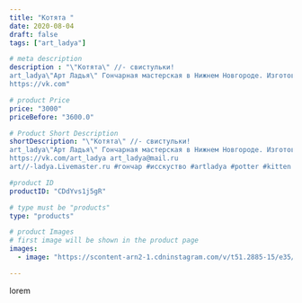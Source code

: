 ```yaml
---
title: "Котята "
date: 2020-08-04
draft: false
tags: ["art_ladya"]

# meta description
description : "\"Котята\" //- свистульки! 
art_ladya\"Арт Ладья\" Гончарная мастерская в Нижнем Новгороде. Изготовление керамики и мастер//-классы по обучению. 
https://vk.com"

# product Price
price: "3000"
priceBefore: "3600.0"

# Product Short Description
shortDescription: "\"Котята\" //- свистульки! 
art_ladya\"Арт Ладья\" Гончарная мастерская в Нижнем Новгороде. Изготовление керамики и мастер//-классы по обучению. 
https://vk.com/art_ladya art_ladya@mail.ru 
art//-ladya.Livemaster.ru #гончар #исскуство #artladya #potter #kitten #керамикаручнаяработа #гончарнаямастерская #керамиканазаказ #handmade #котята #керамика #эксклюзивнаякерамика #music #ceramicar #claygoods #музыка #pennywhistle #ceramic #design #свистулька #кошка #ceramicart #керамическаясвистулька #котёнок #cat #авторскаякерамика"

#product ID
productID: "CDdYvs1j5gR"

# type must be "products"
type: "products"

# product Images
# first image will be shown in the product page
images:
  - image: "https://scontent-arn2-1.cdninstagram.com/v/t51.2885-15/e35/106705647_191649842309517_6001244185174347078_n.jpg?se=7&tp=1&_nc_ht=scontent-arn2-1.cdninstagram.com&_nc_cat=109&_nc_ohc=RUaAIWhy_f8AX-pDG84&ccb=7-4&oh=6afd644d97ff7242c479298e014c305a&oe=60852773&_nc_sid=86f79a&ig_cache_key=MjM2ODE1NzgxMDE0MTY2NTI5Nw%3D%3D.2-ccb7-4"

---
```

lorem
